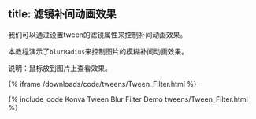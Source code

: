 title: 滤镜补间动画效果
---

我们可以通过设置tween的滤镜属性来控制补间动画效果。

本教程演示了`blurRadius`来控制图片的模糊补间动画效果。

说明：鼠标放到图片上查看效果。

{% iframe /downloads/code/tweens/Tween_Filter.html %}

{% include_code Konva Tween Blur Filter Demo tweens/Tween_Filter.html %}
